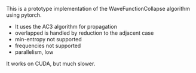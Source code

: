 This is a prototype implementation of the WaveFunctionCollapse algorithm using pytorch.

* It uses the AC3 algorithm for propagation
* overlapped is handled by reduction to the adjacent case
* min-entropy not supported
* frequencies not supported
* parallelism, low

It works on CUDA, but much slower.